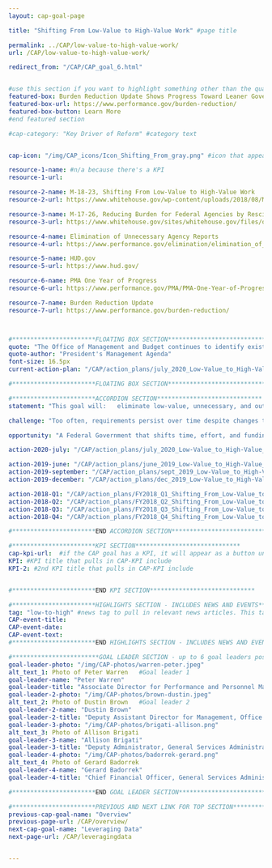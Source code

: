 ```yaml
---
layout: cap-goal-page

title: "Shifting From Low-Value to High-Value Work" #page title

permalink: ../CAP/low-value-to-high-value-work/
url: /CAP/low-value-to-high-value-work/

redirect_from: "/CAP/CAP_goal_6.html"


#use this section if you want to highlight something other than the quarterly action plan
featured-box: Burden Reduction Update Shows Progress Toward Leaner Government
featured-box-url: https://www.performance.gov/burden-reduction/
featured-box-button: Learn More
#end featured section

#cap-category: "Key Driver of Reform" #category text


cap-icon: "/img/CAP_icons/Icon_Shifting_From_gray.png" #icon that appears next to title

resource-1-name: #n/a because there's a KPI
resource-1-url:

resource-2-name: M-18-23, Shifting From Low-Value to High-Value Work
resource-2-url: https://www.whitehouse.gov/wp-content/uploads/2018/08/M-18-23.pdf

resource-3-name: M-17-26, Reducing Burden for Federal Agencies by Rescinding and Modifying OMB Memoranda
resource-3-url: https://www.whitehouse.gov/sites/whitehouse.gov/files/omb/memoranda/2017/M-17-26.pdf

resource-4-name: Elimination of Unnecessary Agency Reports
resource-4-url: https://www.performance.gov/elimination/elimination_of_unnecessary_agency_reports.html

resource-5-name: HUD.gov
resource-5-url: https://www.hud.gov/

resource-6-name: PMA One Year of Progress
resource-6-url: https://www.performance.gov/PMA/PMA-One-Year-of-Progress.pdf

resource-7-name: Burden Reduction Update
resource-7-url: https://www.performance.gov/burden-reduction/



#***********************FLOATING BOX SECTION*****************************
quote: "The Office of Management and Budget continues to identify existing guidance that should be rescinded or modified, to free agency resources for the pursuit of mission outcomes." #appears in the gray text box
quote-author: "President's Management Agenda"
font-size: 16.5px
current-action-plan: "/CAP/action_plans/july_2020_Low-Value_to_High-Value_Work_UpdatedVersion.pdf"

#***********************FLOATING BOX SECTION*****************************

#***********************ACCORDION SECTION*****************************
statement: "This goal will:   eliminate low-value, unnecessary, and outdated policies and requirements issued by central management agencies like the Office of Management and Budget, the Office of Personnel Management, and the General Services Administration; develop a process to assess and minimize the burden of such guidance on Federal agencies; create incentives for Federal agencies to regularly review and streamline their own administrative requirements that impose burdens on their bureaus and programs; and reduce burden through tools like integrated IT and automation software." #first accordion text

challenge: "Too often, requirements persist over time despite changes to the circumstances they were intended to address. Hundreds of burdensome rules and requirements have built up over decades, forcing Federal agencies to devote valuable resources to compliance that is no longer meaningful. Time, energy, and dollars spent complying with outdated, redundant, and unnecessary requirements can be better spent on accomplishing mission outcomes." #second accordion text

opportunity: "A Federal Government that shifts time, effort, and funding from burdensome requirements to high value work will:   improve the return on investment of central-management guidance to Federal agencies; reduce compliance requirements for Federal agencies; work with Congress to eliminate outdated legislative reporting requirements for Federal agencies; and reduce unnecessary costs and compliance requirements within individual agencies. " #third accordion text

action-2020-july: "/CAP/action_plans/july_2020_Low-Value_to_High-Value_Work_UpdatedVersion.pdf"

action-2019-june: "/CAP/action_plans/june_2019_Low-Value_to_High-Value_Work_UpdatedVersion.pdf"
action-2019-september: "/CAP/action_plans/sept_2019_Low-Value_to_High-Value_Work_UpdatedVersion.pdf"
action-2019-december: "/CAP/action_plans/dec_2019_Low-Value_to_High-Value_Work_UpdatedVersion.pdf"

action-2018-Q1: "/CAP/action_plans/FY2018_Q1_Shifting_From_Low-Value_to_High-Value_Work.pdf"
action-2018-Q2: "/CAP/action_plans/FY2018_Q2_Shifting_From_Low-Value_to_High-Value_Work.pdf"
action-2018-Q3: "/CAP/action_plans/FY2018_Q3_Shifting_From_Low-Value_to_High-Value_Work.pdf"
action-2018-Q4: "/CAP/action_plans/FY2018_Q4_Shifting_From_Low-Value_to_High-Value_Work.pdf"

#***********************END ACCORDION SECTION*****************************

#***********************KPI SECTION*****************************
cap-kpi-url:  #if the CAP goal has a KPI, it will appear as a button under the title. The button links to the KPI accordion section
KPI: #KPI title that pulls in CAP-KPI include
KPI-2: #2nd KPI title that pulls in CAP-KPI include


#***********************END KPI SECTION*****************************

#***********************HIGHLIGHTS SECTION - INCLUDES NEWS AND EVENTS*****************************
tag: "low-to-high" #news tag to pull in relevant news articles. This tag needs to be included in the "post" front matter
CAP-event-title:
CAP-event-date:
CAP-event-text:
#***********************END HIGHLIGHTS SECTION - INCLUDES NEWS AND EVENTS*****************************

#************************GOAL LEADER SECTION - up to 6 goal leaders possible by creating up to 6 sections below***************************
goal-leader-photo: "/img/CAP-photos/warren-peter.jpeg"
alt_text_1: Photo of Peter Warren   #Goal leader 1
goal-leader-name: "Peter Warren"
goal-leader-title: "Associate Director for Performance and Personnel Management, Office of Management and Budget"
goal-leader-2-photo: "/img/CAP-photos/brown-dustin.jpeg"
alt_text_2: Photo of Dustin Brown   #Goal leader 2
goal-leader-2-name: "Dustin Brown"
goal-leader-2-title: "Deputy Assistant Director for Management, Office of Management and Budget"
goal-leader-3-photo: "/img/CAP-photos/brigati-allison.png"
alt_text_3: Photo of Allison Brigati
goal-leader-3-name: "Allison Brigati"
goal-leader-3-title: "Deputy Administrator, General Services Administration"
goal-leader-4-photo: "/img/CAP-photos/badorrek-gerard.png"  
alt_text_4: Photo of Gerard Badorrek
goal-leader-4-name: "Gerard Badorrek"
goal-leader-4-title: "Chief Financial Officer, General Services Administration"

#***********************END GOAL LEADER SECTION*****************************8

#***********************PREVIOUS AND NEXT LINK FOR TOP SECTION*****************************8
previous-cap-goal-name: "Overview"
previous-page-url: /CAP/overview/
next-cap-goal-name: "Leveraging Data"
next-page-url: /CAP/leveragingdata


---  
```

